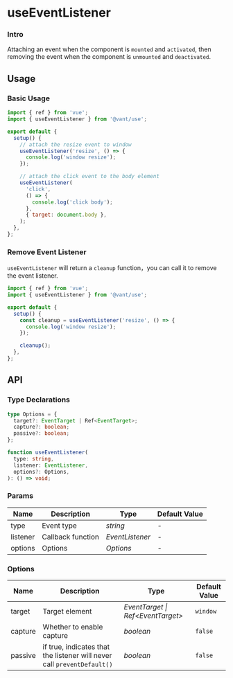 # useEventListener

### Intro

Attaching an event when the component is `mounted` and `activated`, then removing the event when the component is `unmounted` and `deactivated`.

## Usage

### Basic Usage

```js
import { ref } from 'vue';
import { useEventListener } from '@vant/use';

export default {
  setup() {
    // attach the resize event to window
    useEventListener('resize', () => {
      console.log('window resize');
    });

    // attach the click event to the body element
    useEventListener(
      'click',
      () => {
        console.log('click body');
      },
      { target: document.body },
    );
  },
};
```

### Remove Event Listener

`useEventListener` will return a `cleanup` function，you can call it to remove the event listener.

```js
import { ref } from 'vue';
import { useEventListener } from '@vant/use';

export default {
  setup() {
    const cleanup = useEventListener('resize', () => {
      console.log('window resize');
    });

    cleanup();
  },
};
```

## API

### Type Declarations

```ts
type Options = {
  target?: EventTarget | Ref<EventTarget>;
  capture?: boolean;
  passive?: boolean;
};

function useEventListener(
  type: string,
  listener: EventListener,
  options?: Options,
): () => void;
```

### Params

| Name     | Description       | Type            | Default Value |
| -------- | ----------------- | --------------- | ------------- |
| type     | Event type        | _string_        | -             |
| listener | Callback function | _EventListener_ | -             |
| options  | Options           | _Options_       | -             |

### Options

| Name | Description | Type | Default Value |
| --- | --- | --- | --- |
| target | Target element | _EventTarget \| Ref\<EventTarget>_ | `window` |
| capture | Whether to enable capture | _boolean_ | `false` |
| passive | if true, indicates that the listener will never call `preventDefault()` | _boolean_ | `false` |
